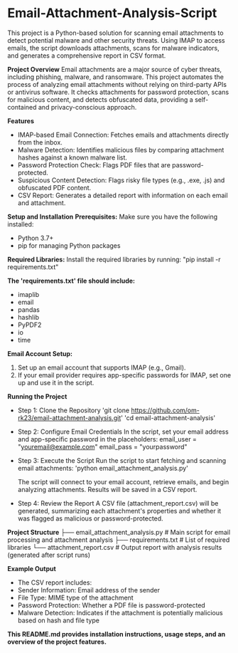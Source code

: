 # Email-Attachment-Analysis-Script

This project is a Python-based solution for scanning email attachments to detect potential malware and other security threats. Using IMAP to access emails, the script downloads attachments, scans for malware indicators, and generates a comprehensive report in CSV format.

**Project Overview**
Email attachments are a major source of cyber threats, including phishing, malware, and ransomware. This project automates the process of analyzing email attachments without relying on third-party APIs or antivirus software. It checks attachments for password protection, scans for malicious content, and detects obfuscated data, providing a self-contained and privacy-conscious approach.

**Features**
* IMAP-based Email Connection: Fetches emails and attachments directly from the inbox.
* Malware Detection: Identifies malicious files by comparing attachment hashes against a known
  malware list.
* Password Protection Check: Flags PDF files that are password-protected.
* Suspicious Content Detection: Flags risky file types (e.g., .exe, .js) and obfuscated PDF content.
* CSV Report: Generates a detailed report with information on each email and attachment.

**Setup and Installation**
**Prerequisites:**
Make sure you have the following installed:
* Python 3.7+
* pip for managing Python packages

**Required Libraries:**
Install the required libraries by running: "pip install -r requirements.txt"

**The 'requirements.txt' file should include:**
* imaplib
* email
* pandas
* hashlib
* PyPDF2
* io
* time

**Email Account Setup:**
1. Set up an email account that supports IMAP (e.g., Gmail).
2. If your email provider requires app-specific passwords for IMAP, set one up and use it in the
   script.

**Running the Project**
* Step 1: Clone the Repository
  'git clone https://github.com/om-rk23/email-attachment-analysis.git'
  'cd email-attachment-analysis'

* Step 2: Configure Email Credentials
  In the script, set your email address and app-specific password in the placeholders:
   email_user = "youremail@example.com"
  email_pass = "yourpassword"

* Step 3: Execute the Script
  Run the script to start fetching and scanning email attachments:
  'python email_attachment_analysis.py'

  The script will connect to your email account, retrieve emails, and begin analyzing attachments.
  Results will be saved in a CSV report.

* Step 4: Review the Report
  A CSV file (attachment_report.csv) will be generated, summarizing each attachment's properties
  and whether it was flagged as malicious or password-protected.

**Project Structure**
├── email_attachment_analysis.py     # Main script for email processing and attachment analysis
├── requirements.txt                 # List of required libraries
└── attachment_report.csv            # Output report with analysis results (generated after script runs)

**Example Output**
* The CSV report includes:
* Sender Information: Email address of the sender
* File Type: MIME type of the attachment
* Password Protection: Whether a PDF file is password-protected
* Malware Detection: Indicates if the attachment is potentially malicious based on hash and file
  type

**This README.md provides installation instructions, usage steps, and an overview of the project features.**
